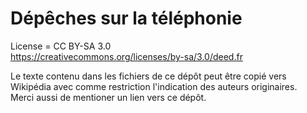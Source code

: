 # Dépêches sur la téléphonie

License = CC BY-SA 3.0  
https://creativecommons.org/licenses/by-sa/3.0/deed.fr

Le texte contenu dans les fichiers de ce dépôt peut être copié vers Wikipédia
avec comme restriction l'indication des auteurs originaires.  
Merci aussi de mentioner un lien vers ce dépôt.
